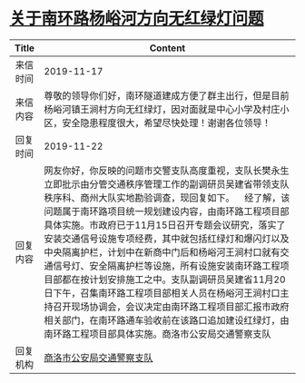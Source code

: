 # <a href="http://www.shangluo.gov.cn/zmhd/ldxxxx.jsp?urltype=leadermail.LeaderMailContentUrl&wbtreeid=1112&leadermailid=5559">关于南环路杨峪河方向无红绿灯问题</a>
|Title|Content|
|:---:|---|
|来信时间|2019-11-17|
|来信内容|尊敬的领导你们好，南环隧道建成方便了群主出行，但是目前杨峪河镇王涧村方向无红绿灯，因对面就是中心小学及村庄小区，安全隐患程度很大，希望尽快处理！谢谢各位领导！|
|回复时间|2019-11-22|
|回复内容|网友你好，你反映的问题市交警支队高度重视，支队长樊永生立即批示由分管交通秩序管理工作的副调研员吴建省带领支队秩序科、商州大队实地勘验调查，现回复如下。    经了解，该问题属于南环路项目统一规划建设内容，由南环路工程项目部具体实施。市政府已于11月15日召开专题会议研究，落实了安装交通信号设施专项经费，其中就包括红绿灯和爆闪灯以及中央隔离护栏，计划中在新商中门后和杨峪河王涧村口就有交通信号灯、安全隔离护栏等设施，所有设施安装南环路工程项目部都在按计划安排施工之中。支队副调研员吴建省11月20日下午，召集南环路工程项目部相关人员在杨峪河王涧村口主持召开现场协调会，会议决定由南环路工程项目部汇报市政府相关部门，在南环路通车验收前在该路口追加建设红绿灯，由南环路工程项目部具体实施。商洛市公安局交通警察支队|
|回复机构|<a href="../../categories/agencies/商洛市公安局交通警察支队.md">商洛市公安局交通警察支队</a>|